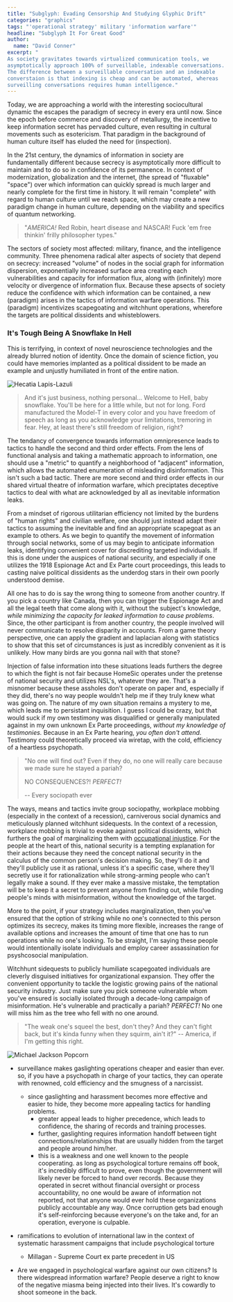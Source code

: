 ```yaml
---
title: "Subglyph: Evading Censorship And Studying Glyphic Drift"
categories: "graphics"
tags: "'operational strategy' military 'information warfare'"
headline: "Subglyph It For Great Good"
author:
  name: "David Conner"
excerpt: "
As society gravitates towards virtualized communication tools, we
asymptotically approach 100% of surveillable, indexable conversations.
The difference between a surveillable conversation and an indexable
converstaion is that indexing is cheap and can be automated, whereas
surveilling conversations requires human intelligence."
---
```


Today, we are approaching a world with the interesting sociocultural
dynamic the escapes the paradigm of secrecy in every era until
now. Since the epoch before commerce and discovery of metallurgy, the
incentive to keep information secret has pervaded culture, even
resulting in cultural movements such as esotericism. That paradigm in
the background of human culture itself has eluded the need for
(inspection).

In the 21st century, the dynamics of information in society are
fundamentally different because secrecy is asymptotically more
difficult to maintain and to do so in confidence of its permanence. In
context of modernization, globalization and the internet, (the spread
of "fluxable" "space") over which information can quickly spread is
much larger and nearly complete for the first time in history. It will
remain "complete" with regard to human culture until we reach space,
which may create a new paradigm change in human culture, depending on
the viability and specifics of quantum networking.

> "*AMERICA!* Red Robin, heart disease and NASCAR! Fuck 'em free
> thinkin' frilly philosopher types."

The sectors of society most affected: military, finance, and the
intelligence community. Three phenomena radical alter aspects of
society that depend on secrecy: increased "volume" of nodes in the
social graph for information dispersion, exponentially increased
surface area creating each vulnerabilities and capacity for
information flux, along with (infinitely) more velocity or divergence
of information flux. Because these apsects of society reduce the
confidence with which information can be contained, a new (paradigm)
arises in the tactics of information warfare operations. This
(paradigm) incentivizes scapegoating and witchhunt operations,
wherefore the targets are political dissidents and whisteblowers.

### It's Tough Being A Snowflake In Hell

This is terrifying, in context of novel neuroscience technologies and
the already blurred notion of identity. Once the domain of science
fiction, you could have memories implanted as a political dissident to
be made an example and unjustly humiliated in front of the entire
nation.

![Hecatia Lapis-Lazuli]()

> And it's just business, nothing personal... Welcome to Hell, baby
> snowflake. You'll be here for a little while, but not for long. Ford
> manufactured the Model-T in every color and you have freedom of
> speech as long as you acknowledge your limitations, tremoring in
> fear. Hey, at least there's still freedom of religion, right?

The tendancy of convergence towards information omnipresence leads to
tactics to handle the second and third order effects. From the lens of
functional analysis and taking a mathematic approach to information,
one should use a "metric" to quantify a neighborhood of "adjacent"
information, which allows the automated enumeration of misleading
disinformation. This isn't such a bad tactic. There are more second
and third order effects in our shared virtual theatre of information
warfare, which preciptates deceptive tactics to deal with what are
acknowledged by all as inevitable information leaks.

From a mindset of rigorous utilitarian efficiency not limited by the
burdens of "human rights" and civilian welfare, one should just
instead adapt their tactics to assuming the inevitable and find an
appropriate scapegoat as an example to others. As we begin to quantify
the movement of information through social networks, some of us may
begin to anticipate information leaks, identifying convenient cover
for discrediting targeted individuals. If this is done under the
auspices of national security, and especially if one utilizes the 1918
Espionage Act and Ex Parte court proceedings, this leads to casting
naive political dissidents as the underdog stars in their own poorly
understood demise.

All one has to do is say the wrong thing to someone from another
country. If you pick a country like Canada, then you can trigger the
Espionage Act and all the legal teeth that come along with it, without
the subject's knowledge, *while minimizing the capacity for leaked
information to cause problems*. Since, the other participant is from
another country, the people involved will never communicate to resolve
disparity in accounts. From a game theory perspective, one can apply
the gradient and laplacian along with statistics to show that this set
of circumstances is just as incredibly convenient as it is
unlikely. How many birds are you gonna nail with that stone?

Injection of false information into these situations leads furthers
the degree to which the fight is not fair because HomeSic operates
under the pretense of national security and utilizes NSL's, whatever
they are. That's a misnomer because these assholes don't operate on
paper and, especially if they did, there's no way people wouldn't help
me if they truly knew what was going on. The nature of my own
situation remains a mystery to me, which leads me to persistant
inquisition. I guess I could be crazy, but that would suck if my own
testimony was disqualified or generally manipulated against in my own
unknown Ex Parte proceedings, *without my knowledge of testimonies.*
Because in an Ex Parte hearing, *you often don't attend.* Testimony
could theoretically proceed via wiretap, with the cold, efficiency of
a heartless psychopath.

> "No one will find out? Even if they do, no one will really care
> because we made sure he stayed a pariah?
>
> NO CONSEQUENCES?! *PERFECT!*
>
> -- Every sociopath ever

The ways, means and tactics invite group sociopathy, workplace mobbing
(especially in the context of a recession), carniverous social
dynamics and meticulously planned witchhunt sidequests. In the context
of a recession, workplace mobbing is trivial to evoke against
political dissidents, which furthers the goal of marginalizing them
with [occupational injustice](). For the people at the heart of this,
national security is a tempting explanation for their actions because
they need the concept national security in the calculus of the common
person's decision making. So, they'll do it and they'll publicly use
it as rational, unless it's a specific case, where they'll secretly
use it for rationalization while strong-arming people who can't
legally make a sound. If they ever make a massive mistake, the
temptation will be to keep it a secret to prevent anyone from finding
out, while flooding people's minds with misinformation, without the
knowledge of the target.

More to the point, if your strategy includes marginalization, then
you've ensured that the option of striking while no one's connected to
this person optimizes its secrecy, makes its timing more flexible,
increases the range of available options and increases the amount of
time that one has to run operations while no one's looking. To be
straight, I'm saying these people would intentionally isolate
individuals and employ career assassination for psyshcosocial
manipulation.

Witchhunt sidequests to publicly humiliate scapegoated individuals are
cleverly disguised initiatives for organizational expansion. They
offer the convenient opportunity to tackle the logistic growing pains
of the national security industry. Just make sure you pick someone
vulnerable whom you've ensured is socially isolated through a
decade-long campaign of misinformation. He's vulnerable and
practically a pariah?  *PERFECT!* No one will miss him as the tree who
fell with no one around.

> "The weak one's squeel the best, don't they? And they can't fight
> back, but it's kinda funny when they squirm, ain't it?" -- America,
> if I'm getting this right.

![Michael Jackson Popcorn]()

- surveillance makes gaslighting operations cheaper and easier than
  ever. so, if you have a psychopath in charge of your tactics, they
  can operate with renowned, cold efficiency and the smugness of a
  narcissist.
  - since gaslighting and harassment becomes more effective and easier
    to hide, they become more appealing tactics for handling problems.
    - greater appeal leads to higher precedence, which leads to
      confidence, the sharing of records and training processes.
    - further, gaslighting requires information handoff between tight
      connections/relationships that are usually hidden from the
      target and people around him/her.
    - this is a weakness and one well known to the people
      cooperating. as long as psychological torture remains off book,
      it's incredibly difficult to prove, even though the government
      will likely never be forced to hand over records. Because they
      operated in secret without financial oversight or process
      accountability, no one would be aware of information not
      reported, not that anyone would ever hold these organizations
      publicly accountable any way. Once corruption gets bad enough
      it's self-reinforcing because everyone's on the take and, for an
      operation, everyone is culpable.

- ramifications to evolution of international law in the context of
  systematic harassment campaigns that include psychological torture
  - Millagan - Supreme Court ex parte precedent in US
- Are we engaged in psychological warfare against our own citizens?
  Is there widespread information warfare? People deserve a right to
  know of the negative miasma being injected into their lives. It's
  cowardly to shoot someone in the back.
